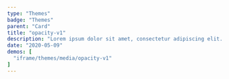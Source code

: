 ```yaml
---
type: "Themes"
badge: "Themes"
parent: "Card"
title: "opacity-v1"
description: "Lorem ipsum dolor sit amet, consectetur adipiscing elit. Nunc tempus laoreet leo sit amet iaculis."
date: "2020-05-09"
demos: [
  "iframe/themes/media/opacity-v1"
]
---
```


